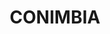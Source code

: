 ---
lastmod: '2025-04-06T06:05:20+00:00'
latitude: -30.766245
layout: suburb
longitude: 148.261265
postcode: '2829'
state: NSW
title: CONIMBIA
url: /nsw/conimbia/
---